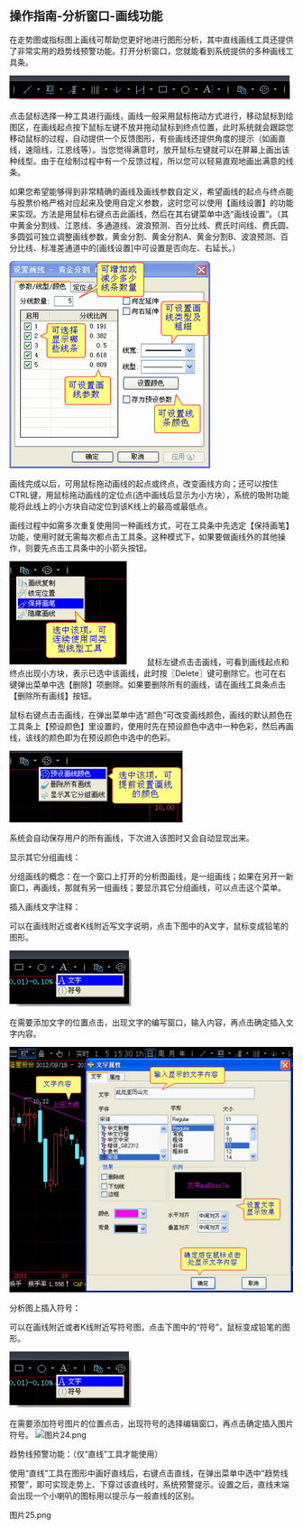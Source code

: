 ## 操作指南-分析窗口-画线功能

在走势图或指标图上画线可帮助您更好地进行图形分析，其中直线画线工具还提供了非常实用的趋势线预警功能。打开分析窗口，您就能看到系统提供的多种画线工具条。

![图片17.png](/assets/17691.png)

点击鼠标选择一种工具进行画线，画线一般采用鼠标拖动方式进行，移动鼠标到绘图区，在画线起点按下鼠标左键不放并拖动鼠标到终点位置，此时系统就会跟踪您移动鼠标的过程，自动提供一个反馈图形，有些画线还提供角度的提示（如画直线，速阻线，江恩线等）。当您觉得满意时，放开鼠标左键就可以在屏幕上画出该种线型。由于在绘制过程中有一个反馈过程，所以您可以轻易直观地画出满意的线条。 

如果您希望能够得到非常精确的画线及画线参数自定义，希望画线的起点与终点能与股票价格严格对应起来及使用自定义参数，这时您可以使用【画线设置】的功能来实现。方法是用鼠标右键点击此画线，然后在其右键菜单中选“画线设置”。（其中黄金分割线、江恩线、多通道线、波浪预测、百分比线、费氏时间线、费氏圆、多圆弧可独立调整画线参数，黄金分割、黄金分割A、黄金分割B、波浪预测、百分比线、标准差通道中的[画线设置]中可设置是否向左、右延长。）

![图片18.png](/assets/17692.png)

画线完成以后，可用鼠标拖动画线的起点或终点，改变画线方向；还可以按住CTRL键，用鼠标拖动画线的定位点(选中画线后显示为小方块），系统的吸附功能能将此线上的小方块自动定位到该K线上的最高或最低点。

画线过程中如需多次重复使用同一种画线方式，可在工具条中先选定【保持画笔】功能，使用时就无需每次都点击工具条。这种模式下，如果要做画线外的其他操作，则要先点击工具条中的小箭头按钮。

![图片19.png](/assets/17693.png)
　　 
鼠标左键点击击画线，可看到画线起点和终点出现小方块，表示已选中该画线，此时按〖Delete〗键可删除它。也可在右键弹出菜单中选【删除】项删除。如果要删除所有的画线，请在画线工具条点击【删除所有画线】按钮。

鼠标右键点击击画线，在弹出菜单中选“颜色”可改变画线颜色，画线的默认颜色在工具条上【预设颜色】里设置的，使用时先在预设颜色中选中一种色彩，然后再画线，该线的颜色即为在预设颜色中选中的色彩。

![图片20.png](/assets/17694.png)

系统会自动保存用户的所有画线，下次进入该图时又会自动显现出来。 

显示其它分组画线：

 分组画线的概念：在一个窗口上打开的分析图画线，是一组画线；如果在另开一新窗口，再画线，那就有另一组画线；要显示其它分组画线，可以点击这个菜单。

插入画线文字注释：

可以在画线附近或者K线附近写文字说明，点击下图中的A文字，鼠标变成铅笔的图形。

![图片21.png](/assets/17695.png)

在需要添加文字的位置点击，出现文字的编写窗口，输入内容，再点击确定插入文字内容。

![图片22.png](/assets/17696.png)

分析图上插入符号：

可以在画线附近或者K线附近写符号图，点击下图中的“符号”，鼠标变成铅笔的图形。

![图片23.png](/assets/17697.png)

在需要添加符号图片的位置点击，出现符号的选择编辑窗口，再点击确定插入图片符号。
![
图片24.png](/assets/17698.png)

趋势线预警功能：（仅“直线”工具才能使用）

使用“直线”工具在图形中画好直线后，右键点击直线，在弹出菜单中选中“趋势线预警”，即可实现走势上、下穿过该直线时，系统预警提示。设置之后，直线末端会出现一个小喇叭的图标用以提示与一般直线的区别。

图片25.png
